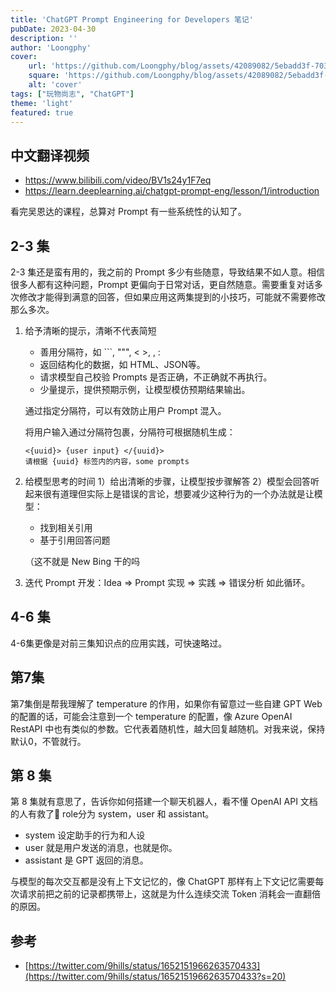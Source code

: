 ```yaml
---
title: 'ChatGPT Prompt Engineering for Developers 笔记'
pubDate: 2023-04-30
description: ''
author: 'Loongphy'
cover:
    url: 'https://github.com/Loongphy/blog/assets/42089082/5ebadd3f-7032-4f9c-90fc-e7f898c0ebd0'
    square: 'https://github.com/Loongphy/blog/assets/42089082/5ebadd3f-7032-4f9c-90fc-e7f898c0ebd0'
    alt: 'cover'
tags: ["玩物尚志", "ChatGPT"] 
theme: 'light'
featured: true
---
```

## 中文翻译视频

- https://www.bilibili.com/video/BV1s24y1F7eq
- https://learn.deeplearning.ai/chatgpt-prompt-eng/lesson/1/introduction

看完吴恩达的课程，总算对 Prompt 有一些系统性的认知了。

## 2-3 集

2-3 集还是蛮有用的，我之前的 Prompt 多少有些随意，导致结果不如人意。相信很多人都有这种问题，Prompt 更偏向于日常对话，更自然随意。需要重复对话多次修改才能得到满意的回答，但如果应用这两集提到的小技巧，可能就不需要修改那么多次。

1. 给予清晰的提示，清晰不代表简短
    - 善用分隔符，如 ```, """, < >, <tag> </tag>, :
    - 返回结构化的数据，如 HTML、JSON等。
    - 请求模型自己校验 Prompts 是否正确，不正确就不再执行。
    - 少量提示，提供预期示例，让模型模仿预期结果输出。
    
    通过指定分隔符，可以有效防止用户 Prompt 混入。
    
    将用户输入通过分隔符包裹，分隔符可根据随机生成：
    
    ```
    <{uuid}> {user input} </{uuid}>
    请根据 {uuid} 标签内的内容，some prompts
    ```
    
2. 给模型思考的时间
1）给出清晰的步骤，让模型按步骤解答
2）模型会回答听起来很有道理但实际上是错误的言论，想要减少这种行为的一个办法就是让模型：
    - 找到相关引用
    - 基于引用回答问题
    
    （这不就是 New Bing 干的吗
    
3. 迭代 Prompt 开发：Idea => Prompt 实现 => 实践 => 错误分析 如此循环。

## 4-6 集

4-6集更像是对前三集知识点的应用实践，可快速略过。

## 第7集

第7集倒是帮我理解了 temperature 的作用，如果你有留意过一些自建 GPT Web 的配置的话，可能会注意到一个 temperature 的配置，像 Azure OpenAI RestAPI 中也有类似的参数。它代表着随机性，越大回复越随机。对我来说，保持默认0，不管就行。

## 第 8 集

第 8 集就有意思了，告诉你如何搭建一个聊天机器人，看不懂 OpenAI API 文档的人有救了🤣
role分为 system，user 和 assistant。

- system 设定助手的行为和人设
- user 就是用户发送的消息，也就是你。
- assistant 是 GPT 返回的消息。

与模型的每次交互都是没有上下文记忆的，像 ChatGPT 那样有上下文记忆需要每次请求前把之前的记录都携带上，这就是为什么连续交流 Token 消耗会一直翻倍的原因。

## 参考

- [https://twitter.com/9hills/status/1652151966263570433](https://twitter.com/9hills/status/1652151966263570433?s=20)